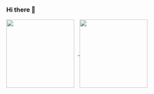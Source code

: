### Hi there 👋

<a href="https://github.com/imbdb">
  <img align="center" height="180px" style="margin-right:10px" src="https://github-readme-stats.vercel.app/api?username=imbdb&count_private=true&show_icons=true&theme=dark" />
</a>
<a href="https://github.com/imbdb">
  <img align="center" height="180px" src="https://github-readme-stats.vercel.app/api/top-langs/?username=imbdb&hide=php,java&layout=compact&theme=dark" />
</a>
<!--
**imbdb/imbdb** is a ✨ _special_ ✨ repository because its `README.md` (this file) appears on your GitHub profile.

Here are some ideas to get you started:

- 🔭 I’m currently working on ...
- 🌱 I’m currently learning ...
- 👯 I’m looking to collaborate on ...
- 🤔 I’m looking for help with ...
- 💬 Ask me about ...
- 📫 How to reach me: ...
- 😄 Pronouns: ...
- ⚡ Fun fact: ...
-->
